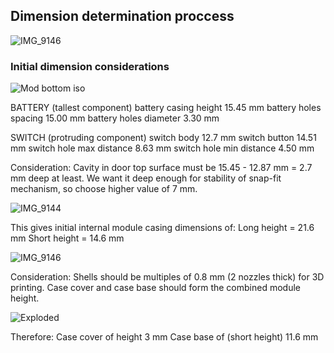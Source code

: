 ## Dimension determination proccess

![IMG_9146](https://github.com/Technology-for-the-Poorest-Billion/2024-ideabatic-beam/assets/98922660/58d6f6ad-5d03-4991-8ea6-b84120e9fbac)

### Initial dimension considerations

![Mod bottom iso](https://github.com/Technology-for-the-Poorest-Billion/2024-ideabatic-beam/assets/98922660/a4d19a7b-a5f2-4d23-bb87-d8e5367dd2bd)

BATTERY (tallest component)
battery casing height 15.45 mm
battery holes spacing 15.00 mm
battery holes diameter 3.30 mm

SWITCH (protruding component)
switch body 12.7 mm
switch button 14.51 mm
switch hole max distance 8.63 mm
switch hole min distance 4.50 mm

Consideration: 
Cavity in door top surface must be 15.45 - 12.87 mm = 2.7 mm deep at least.
We want it deep enough for stability of snap-fit mechanism, so choose higher value of 7 mm.

![IMG_9144](https://github.com/Technology-for-the-Poorest-Billion/2024-ideabatic-beam/assets/98922660/3e1481bd-e780-4ace-b4c2-aa0e802354b0)

This gives initial internal module casing dimensions of:
Long height = 21.6 mm
Short height = 14.6 mm

![IMG_9146](https://github.com/Technology-for-the-Poorest-Billion/2024-ideabatic-beam/assets/98922660/3f2e8591-720e-48f2-b780-bb0d863cdde7)

Consideration:
Shells should be multiples of 0.8 mm (2 nozzles thick) for 3D printing.
Case cover and case base should form the combined module height.

![Exploded](https://github.com/Technology-for-the-Poorest-Billion/2024-ideabatic-beam/assets/98922660/26df8d60-3052-4bc2-b1f9-46bc9fb43d9b)

Therefore:
Case cover of height 3 mm
Case base of (short height) 11.6 mm
